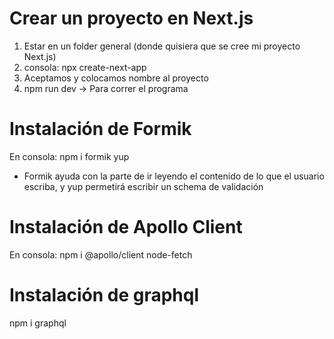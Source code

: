 # Crear un proyecto en Next.js
1) Estar en un folder general (donde quisiera que se cree mi proyecto Next.js)
2) consola: npx create-next-app
3) Aceptamos y colocamos nombre al proyecto
4) npm run dev  ->  Para correr el programa

# Instalación de Formik
En consola:
npm i formik yup

- Formik ayuda con la parte de ir leyendo el contenido de lo que el usuario escriba, y yup permetirá escribir un schema de validación

# Instalación de Apollo Client
En consola:
npm i @apollo/client node-fetch

# Instalación de graphql
npm i graphql